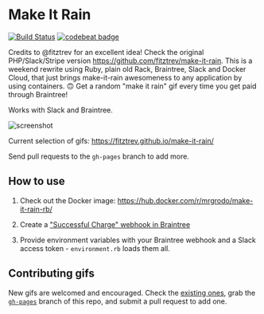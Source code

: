 # Make It Rain

[![Build Status](https://travis-ci.org/grodowski/make-it-rain-rb.svg?branch=master)](https://travis-ci.org/grodowski/make-it-rain-rb)
[![codebeat badge](https://codebeat.co/badges/9170aae8-c902-4884-ad48-919dd43c54b1)](https://codebeat.co/projects/github-com-grodowski-make-it-rain-rb-master)

Credits to @fitztrev for an excellent idea! Check the original PHP/Slack/Stripe version https://github.com/fitztrev/make-it-rain. This is a weekend rewrite using Ruby, plain old Rack, Braintree, Slack and Docker Cloud, that just brings make-it-rain awesomeness to any application by using containers. 🙃 Get a random "make it rain" gif every time you get paid through Braintree!

Works with Slack and Braintree.

![screenshot](https://i.imgur.com/gU7gFBW.gif)

Current selection of gifs: https://fitztrev.github.io/make-it-rain/

Send pull requests to the `gh-pages` branch to add more.

## How to use

1) Check out the Docker image: https://hub.docker.com/r/mrgrodo/make-it-rain-rb/

2) Create a ["Successful Charge" webhook in Braintree](https://developers.braintreepayments.com/guides/webhooks/overview)

2) Provide environment variables with your Braintree webhook and a Slack access token - `environment.rb` loads them all.

## Contributing gifs

New gifs are welcomed and encouraged. Check the [existing ones](https://github.com/fitztrev/make-it-rain/tree/gh-pages), grab the [`gh-pages`](https://github.com/fitztrev/make-it-rain/tree/gh-pages) branch of this repo, and submit a pull request to add one.
